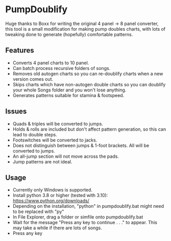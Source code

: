 PumpDoublify
========
Huge thanks to Boxx for writing the original 4 panel -> 8 panel converter, this tool is a small modification for making pump doubles charts, with lots of tweaking done to generate (hopefully) comfortable patterns.
## Features
- Converts 4 panel charts to 10 panel.
- Can batch process recursive folders of songs.
- Removes old autogen charts so you can re-doublify charts when a new version comes out.
- Skips charts which have non-autogen double charts so you can doublify your whole Songs folder and you won't lose anything.
- Generates patterns suitable for stamina & footspeed.

## Issues
- Quads & triples will be converted to jumps.
- Holds & rolls are included but don't affect pattern generation, so this can lead to double steps.
- Footswitches will be converted to jacks.
- Does not distinguish between jumps & 1-foot brackets. All will be converted to jumps.
- An all-jump section will not move across the pads.
- Jump patterns are not ideal.

## Usage
- Currently only Windows is supported.
- Install python 3.8 or higher (tested with 3.10): https://www.python.org/downloads/
- Depending on the installation, "python" in pumpdoublify.bat might need to be replaced with "py"
- In File Explorer, drag a folder or simfile onto pumpdoublify.bat
- Wait for the message "Press any key to continue . . ." to appear. This may take a while if there are lots of songs.
- Press any key
